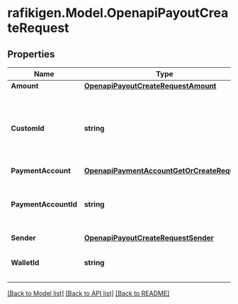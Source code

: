 # rafikigen.Model.OpenapiPayoutCreateRequest

## Properties

Name | Type | Description | Notes
------------ | ------------- | ------------- | -------------
**Amount** | [**OpenapiPayoutCreateRequestAmount**](OpenapiPayoutCreateRequestAmount.md) |  | [optional] 
**CustomId** | **string** | An optional unique custom id that can be used to reconcile payouts with your own internal systems, this is particularly useful in the event of network failures.  The accepted format can include up to 64 characters, which may consist of both letters, digits, and the symbols \&quot;-\&quot; and \&quot;_\&quot;. | [optional] 
**PaymentAccount** | [**OpenapiPaymentAccountGetOrCreateRequest**](OpenapiPaymentAccountGetOrCreateRequest.md) |  | [optional] 
**PaymentAccountId** | **string** | &lt;span style&#x3D;\&quot;color:#e95f6a;\&quot;&gt;required if payment_account is empty&lt;/span&gt;  The payment account ID represents a pre-existing payment account that acts as the recipient for the payout. | [optional] 
**Sender** | [**OpenapiPayoutCreateRequestSender**](OpenapiPayoutCreateRequestSender.md) |  | [optional] 
**WalletId** | **string** | The wallet ID from which to disburse money, if not provided, we will attempt to use the one that matches the provided currency amount. | [optional] 

[[Back to Model list]](../README.md#documentation-for-models) [[Back to API list]](../README.md#documentation-for-api-endpoints) [[Back to README]](../README.md)

